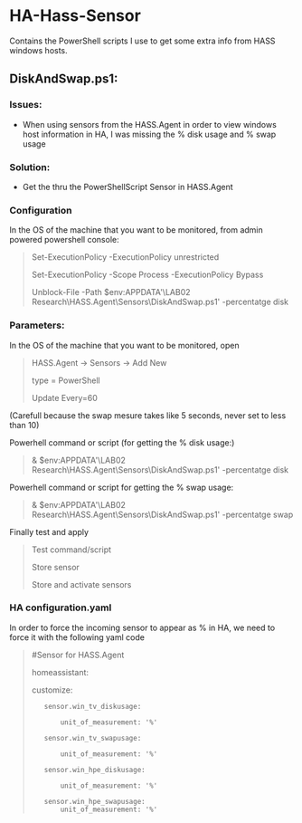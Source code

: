 # HA-Hass-Sensor
Contains the PowerShell scripts I use to get some extra info from HASS windows hosts.
## DiskAndSwap.ps1:
### Issues:
- When using sensors from the HASS.Agent in order to view windows host information in HA, I was missing the % disk usage and % swap usage

### Solution:
- Get the thru the PowerShellScript Sensor in HASS.Agent

### Configuration
In the OS of the machine that you want to be monitored, from admin powered powershell console:
>Set-ExecutionPolicy -ExecutionPolicy unrestricted
>
>Set-ExecutionPolicy -Scope Process -ExecutionPolicy Bypass
>
>Unblock-File -Path $env:APPDATA'\LAB02 Research\HASS.Agent\Sensors\DiskAndSwap.ps1' -percentatge disk

### Parameters:
In the OS of the machine that you want to be monitored, open 
>HASS.Agent -> Sensors -> Add New
>
>type = PowerShell
>
>Update Every=60

(Carefull because the swap mesure takes like 5 seconds, never set to less than 10)

Powerhell command or script (for getting the % disk usage:)

>& $env:APPDATA'\LAB02 Research\HASS.Agent\Sensors\DiskAndSwap.ps1' -percentatge disk

Powerhell command or script for getting the % swap usage: 
> & $env:APPDATA'\LAB02 Research\HASS.Agent\Sensors\DiskAndSwap.ps1' -percentatge swap

Finally test and apply

>Test command/script
>
>Store sensor
>
>Store and activate sensors

### HA configuration.yaml
In order to force the incoming sensor to appear as % in HA, we need to force it with the following yaml code
>#Sensor for HASS.Agent
>
>homeassistant:
>
>    customize:
>
>        sensor.win_tv_diskusage:
>
>            unit_of_measurement: '%'
>
>        sensor.win_tv_swapusage:
>
>            unit_of_measurement: '%'
>
>        sensor.win_hpe_diskusage:
>
>            unit_of_measurement: '%'
>
>        sensor.win_hpe_swapusage:
>            unit_of_measurement: '%'
